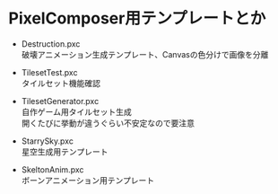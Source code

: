 # PixelComposer用テンプレートとか

* Destruction.pxc  
破壊アニメーション生成テンプレート、Canvasの色分けで画像を分離

* TilesetTest.pxc  
タイルセット機能確認

* TilesetGenerator.pxc  
自作ゲーム用タイルセット生成  
開くたびに挙動が違うぐらい不安定なので要注意

* StarrySky.pxc  
星空生成用テンプレート

* SkeltonAnim.pxc  
ボーンアニメーション用テンプレート
